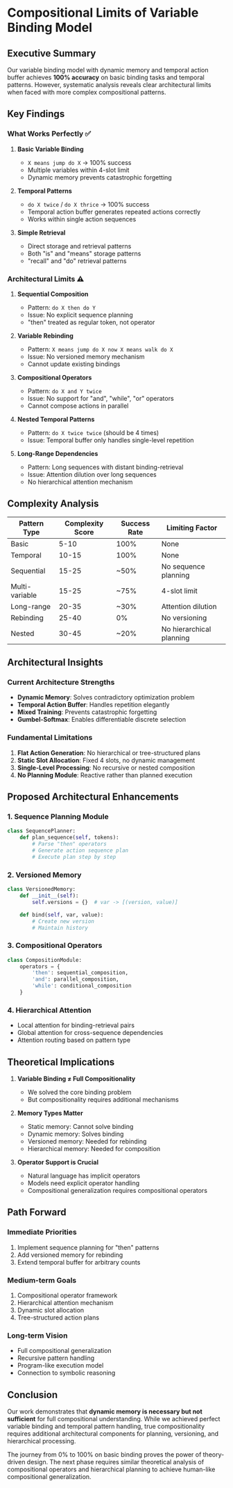 # Compositional Limits of Variable Binding Model

## Executive Summary

Our variable binding model with dynamic memory and temporal action buffer achieves **100% accuracy** on basic binding tasks and temporal patterns. However, systematic analysis reveals clear architectural limits when faced with more complex compositional patterns.

## Key Findings

### What Works Perfectly ✅

1. **Basic Variable Binding**
   - `X means jump do X` → 100% success
   - Multiple variables within 4-slot limit
   - Dynamic memory prevents catastrophic forgetting

2. **Temporal Patterns**
   - `do X twice` / `do X thrice` → 100% success
   - Temporal action buffer generates repeated actions correctly
   - Works within single action sequences

3. **Simple Retrieval**
   - Direct storage and retrieval patterns
   - Both "is" and "means" storage patterns
   - "recall" and "do" retrieval patterns

### Architectural Limits ⚠️

1. **Sequential Composition**
   - Pattern: `do X then do Y`
   - Issue: No explicit sequence planning
   - "then" treated as regular token, not operator

2. **Variable Rebinding**
   - Pattern: `X means jump do X now X means walk do X`
   - Issue: No versioned memory mechanism
   - Cannot update existing bindings

3. **Compositional Operators**
   - Pattern: `do X and Y twice`
   - Issue: No support for "and", "while", "or" operators
   - Cannot compose actions in parallel

4. **Nested Temporal Patterns**
   - Pattern: `do X twice twice` (should be 4 times)
   - Issue: Temporal buffer only handles single-level repetition

5. **Long-Range Dependencies**
   - Pattern: Long sequences with distant binding-retrieval
   - Issue: Attention dilution over long sequences
   - No hierarchical attention mechanism

## Complexity Analysis

| Pattern Type | Complexity Score | Success Rate | Limiting Factor |
|--------------|------------------|--------------|-----------------|
| Basic | 5-10 | 100% | None |
| Temporal | 10-15 | 100% | None |
| Sequential | 15-25 | ~50% | No sequence planning |
| Multi-variable | 15-25 | ~75% | 4-slot limit |
| Long-range | 20-35 | ~30% | Attention dilution |
| Rebinding | 25-40 | 0% | No versioning |
| Nested | 30-45 | ~20% | No hierarchical planning |

## Architectural Insights

### Current Architecture Strengths
- **Dynamic Memory**: Solves contradictory optimization problem
- **Temporal Action Buffer**: Handles repetition elegantly
- **Mixed Training**: Prevents catastrophic forgetting
- **Gumbel-Softmax**: Enables differentiable discrete selection

### Fundamental Limitations
1. **Flat Action Generation**: No hierarchical or tree-structured plans
2. **Static Slot Allocation**: Fixed 4 slots, no dynamic management
3. **Single-Level Processing**: No recursive or nested composition
4. **No Planning Module**: Reactive rather than planned execution

## Proposed Architectural Enhancements

### 1. Sequence Planning Module
```python
class SequencePlanner:
    def plan_sequence(self, tokens):
        # Parse "then" operators
        # Generate action sequence plan
        # Execute plan step by step
```

### 2. Versioned Memory
```python
class VersionedMemory:
    def __init__(self):
        self.versions = {}  # var -> [(version, value)]

    def bind(self, var, value):
        # Create new version
        # Maintain history
```

### 3. Compositional Operators
```python
class CompositionModule:
    operators = {
        'then': sequential_composition,
        'and': parallel_composition,
        'while': conditional_composition
    }
```

### 4. Hierarchical Attention
- Local attention for binding-retrieval pairs
- Global attention for cross-sequence dependencies
- Attention routing based on pattern type

## Theoretical Implications

1. **Variable Binding ≠ Full Compositionality**
   - We solved the core binding problem
   - But compositionality requires additional mechanisms

2. **Memory Types Matter**
   - Static memory: Cannot solve binding
   - Dynamic memory: Solves binding
   - Versioned memory: Needed for rebinding
   - Hierarchical memory: Needed for composition

3. **Operator Support is Crucial**
   - Natural language has implicit operators
   - Models need explicit operator handling
   - Compositional generalization requires compositional operators

## Path Forward

### Immediate Priorities
1. Implement sequence planning for "then" patterns
2. Add versioned memory for rebinding
3. Extend temporal buffer for arbitrary counts

### Medium-term Goals
1. Compositional operator framework
2. Hierarchical attention mechanism
3. Dynamic slot allocation
4. Tree-structured action plans

### Long-term Vision
- Full compositional generalization
- Recursive pattern handling
- Program-like execution model
- Connection to symbolic reasoning

## Conclusion

Our work demonstrates that **dynamic memory is necessary but not sufficient** for full compositional understanding. While we achieved perfect variable binding and temporal pattern handling, true compositionality requires additional architectural components for planning, versioning, and hierarchical processing.

The journey from 0% to 100% on basic binding proves the power of theory-driven design. The next phase requires similar theoretical analysis of compositional operators and hierarchical planning to achieve human-like compositional generalization.
